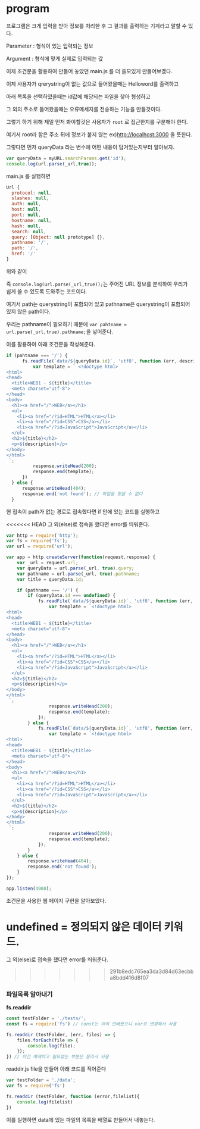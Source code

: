 # program
프로그램은 크게 입력을 받아 정보를 처리한 후 그 결과를 출력하는 기계라고 말할 수 있다.

Parameter : 형식이 있는 입력되는 정보

Argument : 형식에 맞게 실제로 입력되는 값

이제 조건문을 활용하여 만들어 놓았던 main.js 를 더 쓸모있게 만들어보겠다.

이제 사용자가 qrerystring이 없는 값으로 들어왔을때는 Helloword를 출력하고

아래 목록을 선택하였을때는 id값에 해당되는 파일을 찾아 형성하고

그 외의 주소로 들어왔을때는 오류메세지를 전송하는 기능을 만들것이다.

그렇기 하기 위해 제일 먼저 봐야할것은 사용자가 `root` 로 접근한지를 구분해야 한다.

여기서 root라 함은 주소 뒤에 정보가 붙지 않는 ex)[http://localhost:3000](http://localhost:3000/) 을 뜻한다.

그렇다면 먼저 queryData 라는 변수에 어떤 내용이 담겨있는지부터 알아보자.

```jsx
var queryData = myURL.searchParams.get('id');
console.log(url.parse(_url,true));
```

main.js 를 실행하면

```jsx
Url {
  protocol: null,
  slashes: null,
  auth: null,
  host: null,
  port: null,
  hostname: null,
  hash: null,
  search: null,
  query: [Object: null prototype] {},
  pathname: '/',
  path: '/',
  href: '/'
}
```

위와 같이

즉 `console.log(url.parse(_url,true));`는 주어진 URL 정보를 분석하여 우리가 쉽게 쓸 수 있도록 도와주는 코드이다.

여기서 path는 querystring이 포함되어 있고 pathname은 querystring이 포함되어 있지 않은 path이다.

우리는 pathname이 필요하기 때문에 `var pahtname = url.parse(_url,true).pathname;`을 넣어준다.

이를 활용하여 아래 조건문을 작성해준다.

```jsx
if (pahtname === '/') {
      fs.readFile(`data/${queryData.id}`, 'utf8', function (err, description) {
          var template = ` <!doctype html>
<html>
<head>
  <title>WEB1 - ${title}</title>
  <meta charset="utf-8">
</head>
<body>
  <h1><a href="/">WEB</a></h1>
  <ul>
    <li><a href="/?id=HTML">HTML</a></li>
    <li><a href="/?id=CSS">CSS</a></li>
    <li><a href="/?id=JavaScript">JavaScript</a></li>
  </ul>
  <h2>${title}</h2>
  <p>${description}</p>
</body>
</html>
 `;
          response.writeHead(200);
          response.end(template);
      })
  } else {
      response.writeHead(404);
      response.end('not found'); // 파일을 찾을 수 없다
  }
```

현 접속이 path가 없는 경로로 접속했다면 if 안에 있는 코드를 실행하고

<<<<<<< HEAD
그 외(else)로 접속을 했다면 error를 띄워준다.

```jsx
var http = require('http');
var fs = require('fs');
var url = require('url');

var app = http.createServer(function(request,response) {
    var _url = request.url;
    var queryData = url.parse(_url, true).query;
    var pathname = url.parse(_url, true).pathname;
    var title = queryData.id;

    if (pathname === '/') {
        if (queryData.id === undefined) {
            fs.readFile(`data/${queryData.id}`, 'utf8', function (err, description) {
                var template = `<!doctype html>
<html>
<head>
  <title>WEB1 - ${title}</title>
  <meta charset="utf-8">
</head>
<body>
  <h1><a href="/">WEB</a></h1>
  <ul>
    <li><a href="/?id=HTML">HTML</a></li>
    <li><a href="/?id=CSS">CSS</a></li>
    <li><a href="/?id=JavaScript">JavaScript</a></li>
  </ul>
  <h2>${title}</h2>
  <p>${description}</p>
</body>
</html>
 `;
                response.writeHead(200);
                response.end(template);
            });
        } else {
            fs.readFile(`data/${queryData.id}`, 'utf8', function (err, description) {
                var template = `<!doctype html>
<html>
<head>
  <title>WEB1 - ${title}</title>
  <meta charset="utf-8">
</head>
<body>
  <h1><a href="/">WEB</a></h1>
  <ul>
    <li><a href="/?id=HTML">HTML</a></li>
    <li><a href="/?id=CSS">CSS</a></li>
    <li><a href="/?id=JavaScript">JavaScript</a></li>
  </ul>
  <h2>${title}</h2>
  <p>${description}</p>
</body>
</html>
 `;
                response.writeHead(200);
                response.end(template);
            });
        }
    } else {
        response.writeHead(404);
        response.end('not found');
    }
});

app.listen(3000);
```

조건문을 사용한 웹 페이지 구현을 알아보았다. 

undefined = 정의되지 않은 데이터 키워드.
=======
그 외(else)로 접속을 했다면 error를 띄워준다.
>>>>>>> 291b8edc765ea3da3d84d63ecbba8bdd416d8f07

### 파일목록 알아내기

**fs.readdir**

```jsx
const testFolder = './tests/';
const fs = require('fs') // const는 아직 안배웠으니 var로 변경해서 사용

fs.readdir (testFolder, (err, files) => {
	files.forEach(file => {
		console.log(file);
	});
}) // 이건 예제이고 필요없는 부분은 잘라서 사용
```

readdir.js file을 만들어 아래 코드를 적어준다

```jsx
var testFolder = './data'; 
var fs = require('fs')

fs.readdir (testFolder, function (error,filelist){
    console.log(filelist)
})
```

이를 실행하면 data에 있는 파일의 목록을 배열로 만들어서 내놓는다.
